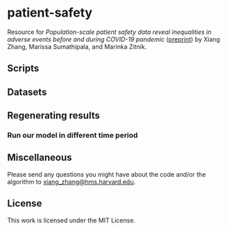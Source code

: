 # patient-safety
Resource for *Population-scale patient safety data reveal inequalities in adverse events before and during COVID-19 pandemic* ([preprint](https://www.medrxiv.org/content/10.1101/2021.01.17.21249988v1)) by Xiang Zhang, Marissa Sumathipala, and Marinka Zitnik.


## Scripts

## Datasets

## Regenerating results

### Run our model in different time period

## Miscellaneous

Please send any questions you might have about the code and/or the algorithm to <xiang_zhang@hms.harvard.edu>.

## License

This work is licensed under the MIT License.
